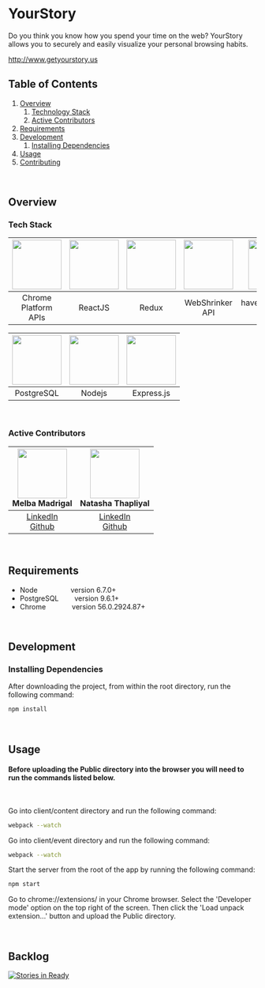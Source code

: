 # YourStory

Do you think you know how you spend your time on the web? YourStory allows you to securely and easily visualize your personal browsing habits.

http://www.getyourstory.us

## Table of Contents
1. [Overview](#overview)
    1. [Technology Stack](#technology-stack)
    1. [Active Contributors](#active-contributors)
1. [Requirements](#requirements)
1. [Development](#development)
    1. [Installing Dependencies](#installing-dependencies)
1. [Usage](#usage)
1. [Contributing](#contributing)

<br>

## Overview

### Tech Stack
<img src="https://developer.chrome.com/static/images/chrome-logo_2x.png" width="100px">|<img src="http://pblackops.github.io/react/images/react.png" width="100px">|<img src="https://raw.githubusercontent.com/reactjs/redux/master/logo/logo.png" width="100px">|<img src="https://www.webshrinker.com/wp-content/uploads/2016/06/logo.png" width="100px"> | <img src="https://raw.githubusercontent.com/bgilham/HaveIBeenPwned-Alfred/master/docs/hibp_logo.png" width="100px"> 
:---: | :---: | :---: | :---: | :---: |
Chrome Platform APIs|ReactJS|Redux|WebShrinker API|haveibeenpwned API

<img src="https://upload.wikimedia.org/wikipedia/commons/thumb/2/29/Postgresql_elephant.svg/540px-Postgresql_elephant.svg.png" width="100px"> | <img src="http://i.imgur.com/hi6gCzf.png" width="100px">|<img src="http://i.imgur.com/jK9PTgu.png" width="100px">
:---: | :---: | :---: |
PostgreSQL|Nodejs|Express.js

<br>

### Active Contributors
<img src="https://avatars1.githubusercontent.com/u/5491857?v=3&s=460" width="100px"> <br> Melba Madrigal|<img src="https://avatars3.githubusercontent.com/u/12237627?v=3&s=460" width="100px"> <br> Natasha Thapliyal
:---: | :---:
[LinkedIn](https://www.linkedin.com/in/melbamadrigal/) <br> [Github](https://github.com/melbee)| [LinkedIn](https://www.linkedin.com/in/natashathapliyal/)<br>[Github](https://github.com/natasha-t)

<br>

## Requirements

- Node    &ensp;&ensp;&ensp;&ensp;&ensp;&ensp;&ensp;&ensp;&ensp;version 6.7.0+
- PostgreSQL &ensp;&ensp;&ensp;&ensp;version 9.6.1+
- Chrome  &ensp;&ensp;&ensp;&ensp;&ensp;&ensp;&ensp;version 56.0.2924.87+

<br>

## Development

### Installing Dependencies
After downloading the project, from within the root directory, run the following command:

```sh
npm install
```

<br>

## Usage

#### Before uploading the Public directory into the browser you will need to run the commands listed below. 

<br>

Go into client/content directory and run the following command:
```sh
webpack --watch
```

Go into client/event directory and run the following command: 
```sh
webpack --watch
```

Start the server from the root of the app by running the following command:
```sh
npm start
```

Go to chrome://extensions/ in your Chrome browser. Select the 'Developer mode' option on the top right of the screen. Then click the 'Load unpack extension...' button and upload the Public directory.

<br>

## Backlog

[![Stories in Ready](https://badge.waffle.io/XXHR/YourStory-2.0.png?label=ready&title=Ready)](https://waffle.io/XXHR/YourStory-2.0)
<br>